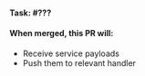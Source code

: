 #### Task: #???


#### When merged, this PR will:
- Receive service payloads
- Push them to relevant handler

